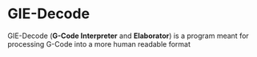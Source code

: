 # GIE-Decode

GIE-Decode (**G-Code Interpreter** and **Elaborator**) is a program meant for processing G-Code into a more human readable format 
